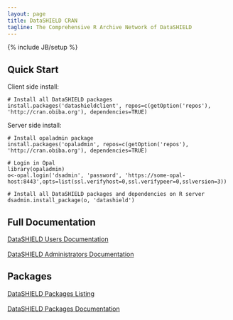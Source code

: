 ```yaml
---
layout: page
title: DataSHIELD CRAN
tagline: The Comprehensive R Archive Network of DataSHIELD
---
```

{% include JB/setup %}

## Quick Start

Client side install:

	# Install all DataSHIELD packages
	install.packages('datashieldclient', repos=c(getOption('repos'), 'http://cran.obiba.org'), dependencies=TRUE)

Server side install:
	
	# Install opaladmin package
	install.packages('opaladmin', repos=c(getOption('repos'), 'http://cran.obiba.org'), dependencies=TRUE)

	# Login in Opal
	library(opaladmin)
	o<-opal.login('dsadmin', 'password', 'https://some-opal-host:8443',opts=list(ssl.verifyhost=0,ssl.verifypeer=0,sslversion=3))

	# Install all DataSHIELD packages and dependencies on R server
	dsadmin.install_package(o, 'datashield')

## Full Documentation

<div class="row-fluid">
  <div class="span6"><a href="http://datashield.github.io/documentation/users.html" class="btn btn-primary">DataSHIELD Users Documentation</a></div>
</div>
<br/>
<div class="row-fluid">
  <div class="span6"><a href="http://datashield.github.io/documentation/administrators.html" class="btn btn-primary">DataSHIELD Administrators Documentation</a></div>
</div>

## Packages

<div class="row-fluid">
  <div class="span6"><a href="src/contrib" class="btn btn-inverse">DataSHIELD Packages Listing</a></div>
</div>
<br/>
<div class="row-fluid">
  <div class="span6"><a href="web/packages" class="btn btn-inverse">DataSHIELD Packages Documentation</a></div>
</div>
